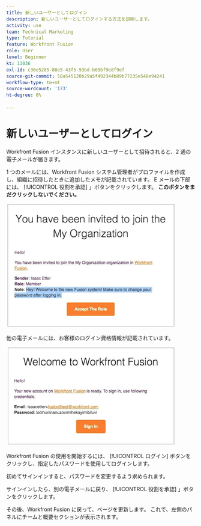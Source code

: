 ```yaml
---
title: 新しいユーザーとしてログイン
description: 新しいユーザーとしてログインする方法を説明します。
activity: use
team: Technical Marketing
type: Tutorial
feature: Workfront Fusion
role: User
level: Beginner
kt: 11036
exl-id: c36e5285-88e5-43f5-93bd-b05bf9e8f9ef
source-git-commit: 58a545120b29a5f492344b89b77235e548e94241
workflow-type: tm+mt
source-wordcount: '173'
ht-degree: 0%

---
```


# 新しいユーザーとしてログイン

Workfront Fusion インスタンスに新しいユーザーとして招待されると、2 通の電子メールが届きます。

1 つのメールには、Workfront Fusion システム管理者がプロファイルを作成し、組織に招待したときに追加したメモが記載されています。 E メールの下部には、 [!UICONTROL 役割を承認] 」ボタンをクリックします。 **このボタンをまだクリックしないでください。**

![メール招待の画像](assets/new-user-1.png)

他の電子メールには、お客様のログイン資格情報が記載されています。

![メール招待の画像](assets/new-user-2.png)

Workfront Fusion の使用を開始するには、 [!UICONTROL ログイン] ボタンをクリックし、指定したパスワードを使用してログインします。

初めてサインインすると、パスワードを変更するよう求められます。

サインインしたら、別の電子メールに戻り、 [!UICONTROL 役割を承認] 」ボタンをクリックします。

その後、Workfront Fusion に戻って、ページを更新します。 これで、左側のパネルにチームと概要セクションが表示されます。
